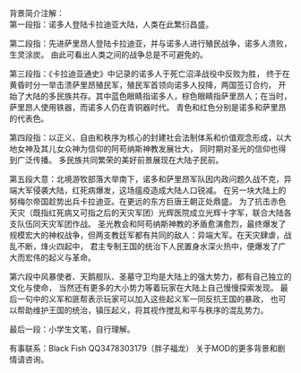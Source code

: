 背景简介注解：  
第一段指：诺多人登陆卡拉迪亚大陆，人类在此繁衍昌盛。 
 
第二段指：先进萨里昂人登陆卡拉迪亚，并与诺多人进行殖民战争，诺多人溃败，生灵涂炭。
由此可看出人类之间的战争总是不可避免的。  

第三段指：《卡拉迪亚通史》中记录的诺多人于死亡沼泽战役中反败为胜，
终于在黄昏时分一举击溃萨里昂殖民军，殖民军首领向诺多人投降，两国签订合约，
开始了大陆的多民族共存。其中蓝色眼睛指诺多人，棕色眼睛指萨里昂人；在当时，
萨里昂人使用铁器，而诺多人仍在青铜器时代。
青色和红色分别是诺多和萨里昂的代表色。  

第四段指：以正义、自由和秩序为核心的封建社会法制体系和价值观念形成，以大地女神及其儿女众神为信仰的阿苟纳斯神教发展壮大，
同时期对圣光的信仰也得到广泛传播。
多民族共同繁荣的美好前景展现在大陆子民前。  
  
第五段大意：北境游牧部落大举南下，诺多和萨里昂军队因内政问题久战不克，异端大军侵袭大陆，红死病爆发，这场瘟疫造成大陆人口锐减。
在另一块大陆上的努梅尔帝国趁势出兵卡拉迪亚。在更远的东方巨唐王朝正处鼎盛。
为了抗击赤色天灾（既指红死病又可指之后的天灾军团）光辉医院成立光辉十字军，联合大陆各支队伍同天灾军团作战。
圣光教会和阿苟纳斯神教的矛盾愈演愈烈，最终爆发了规模宏大的神权战争，但两支教廷军都有共同的敌人：异端大军。在天灾肆虐，战乱不断，烽火四起中，
君主专制王国的统治下人民置身水深火热中，便爆发了广大而宏伟的起义与革命。  
  
第六段中风暴使者、天鹅舰队、圣墓守卫均是大陆上的强大势力，都有自己独立的文化与使命，
当然还有更多的大小势力等着玩家在大陆上自己慢慢探索发现。
最后一句中的义军和匪帮表示玩家可以加入这些起义军一同反抗王国的暴政，
也可以帮助维护王国的统治，镇压起义，将其视作搅乱和平与秩序的混乱势力。  

最后一段：小学生文笔，自行理解。

有事联系：Black Fish QQ3478303179（胖子福龙）
关于MOD的更多背景和剧情请咨询。